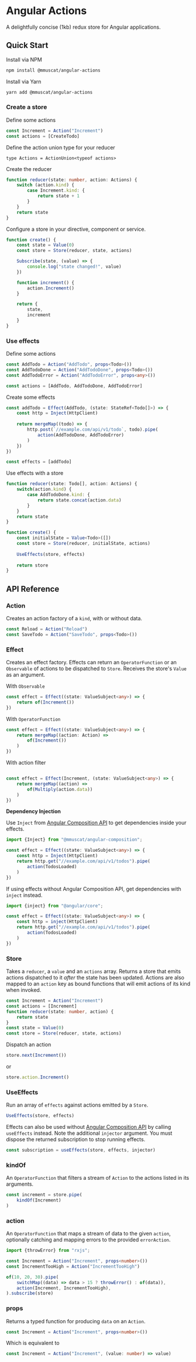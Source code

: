 # Angular Actions

A delightfully concise (1kb) redux store for Angular applications.

## Quick Start

Install via NPM

```bash
npm install @mmuscat/angular-actions
```

Install via Yarn

```bash
yarn add @mmuscat/angular-actions
```

### Create a store

Define some actions

```ts
const Increment = Action("Increment")
const actions = [CreateTodo]
```

Define the action union type for your reducer

```
type Actions = ActionUnion<typeof actions>
```

Create the reducer

```ts
function reducer(state: number, action: Actions) {
    switch (action.kind) {
        case Increment.kind: {
            return state + 1
        }
    }
    return state
}
```

Configure a store in your directive, component or service.

```ts
function create() {
    const state = Value(0)
    const store = Store(reducer, state, actions)

    Subscribe(state, (value) => {
        console.log("state changed!", value)
    })

    function increment() {
        action.Increment()
    }

    return {
        state,
        increment
    }
}
```

### Use effects

Define some actions

```ts
const AddTodo = Action("AddTodo", props<Todo>())
const AddTodoDone = Action("AddTodoDone", props<Todo>())
const AddTodoError = Action("AddTodoError", props<any>())

const actions = [AddTodo, AddTodoDone, AddTodoError]
```

Create some effects

```ts
const addTodo = Effect(AddTodo, (state: StateRef<Todo[]>) => {
    const http = Inject(HttpClient)
    
    return mergeMap((todo) => {
        http.post(`//example.com/api/v1/todo`, todo).pipe(
            action(AddTodoDone, AddTodoError)        
        )
    })
})

const effects = [addTodo]
```

Use effects with a store

```ts
function reducer(state: Todo[], action: Actions) {
    switch(action.kind) {
        case AddTodoDone.kind: {
            return state.concat(action.data)
        }
    }
    return state
}

function create() {
    const initialState = Value<Todo>([])
    const store = Store(reducer, initialState, actions)
    
    UseEffects(store, effects)
    
    return store
}

```

## API Reference

### Action

Creates an action factory of a `kind`, with or without data.

```ts
const Reload = Action("Reload")
const SaveTodo = Action("SaveTodo", props<Todo>())
```

### Effect

Creates an effect factory. Effects can return an `OperatorFunction` or an `Observable` of actions to
be dispatched to `Store`. Receives the store's `Value` as an argument.

With `Observable`

```ts
const effect = Effect((state: ValueSubject<any>) => {
    return of(Increment())
})
```

With `OperatorFunction`

```ts
const effect = Effect((state: ValueSubject<any>) => {
    return mergeMap((action: Action) =>
        of(Increment())
    )
})
```

With action filter

```ts

const effect = Effect(Increment, (state: ValueSubject<any>) => {
    return mergeMap((action) =>
        of(Multiply(action.data))
    )
})
```

**Dependency Injection**

Use `Inject` from [Angular Composition API](https://github.com/mmuscat/angular-composition-api/tree/master/packages/core#Inject) to get dependencies inside your effects.

```ts
import {Inject} from "@mmuscat/angular-composition";

const effect = Effect((state: ValueSubject<any>) => {
    const http = Inject(HttpClient)
    return http.get("//example.com/api/v1/todos").pipe(
        action(TodosLoaded)
    )
})
```

If using effects without Angular Composition API, get dependencies with `inject`
instead.

```ts
import {inject} from "@angular/core";

const effect = Effect((state: ValueSubject<any>) => {
    const http = inject(HttpClient)
    return http.get("//example.com/api/v1/todos").pipe(
        action(TodosLoaded)
    )
})
```

### Store

Takes a `reducer`, a `value` and an `actions` array. Returns a store
that emits actions dispatched to it *after* the state has been updated. Actions are also mapped to an `action` key as bound
functions that will emit actions of its kind when invoked.

```ts
const Increment = Action("Increment")
const actions = [Increment]
function reducer(state: number, action) {
    return state
}
const state = Value(0)
const store = Store(reducer, state, actions)
```

Dispatch an action

```ts
store.next(Increment())
```

or

```ts
store.action.Increment()
```

### UseEffects

Run an array of `effects` against actions emitted by a `Store`.

```ts
UseEffects(store, effects)
```

Effects can also be used without [Angular Composition API](https://github.com/mmuscat/angular-composition-api/tree/master/packages/core)
by calling `useEffects` instead. Note the additional `injector` argument. You must dispose the
returned subscription to stop running effects.

```ts
const subscription = useEffects(store, effects, injector)
```

### kindOf

An `OperatorFunction` that filters a stream of `Action` to the
actions listed in its arguments.

```ts
const increment = store.pipe(
    kindOf(Increment)
)
```

### action

An `OperatorFunction` that maps a stream of data to the given `action`,
optionally catching and mapping errors to the provided `errorAction`.

```ts
import {throwError} from "rxjs";

const Increment = Action("Increment", props<number>())
const IncrementTooHigh = Action("IncrementTooHigh")

of(10, 20, 30).pipe(
    switchMap((data) => data > 15 ? throwError() : of(data)),
    action(Increment, IncrementTooHigh),
).subscribe(store)
```

### props

Returns a typed function for producing `data` on an `Action`.

```ts
const Increment = Action("Increment", props<number>())
```

Which is equivalent to

```ts
const Increment = Action("Increment", (value: number) => value)
```

